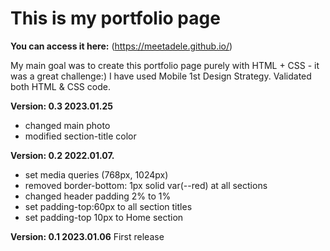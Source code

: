 # This is my portfolio page

**You can access it here:** (https://meetadele.github.io/)

My main goal was to create this portfolio page purely with HTML + CSS - it was a great challenge:) I have used Mobile 1st Design Strategy. Validated both HTML & CSS code.

**Version: 0.3 2023.01.25**

- changed main photo
- modified section-title color

**Version: 0.2 2022.01.07.**

- set media queries (768px, 1024px)
- removed border-bottom: 1px solid var(--red) at all sections
- changed header padding 2% to 1%
- set padding-top:60px to all section titles
- set padding-top 10px to Home section

**Version: 0.1 2023.01.06**
First release
